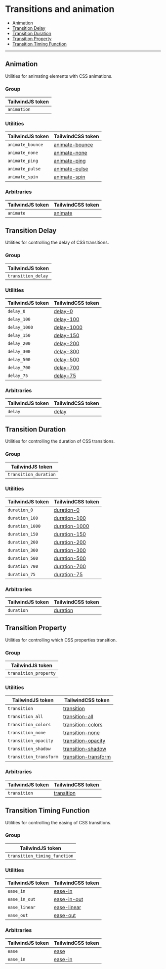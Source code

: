 
# Transitions and animation

- [Animation](animation)
- [Transition Delay](transition-delay)
- [Transition Duration](transition-duration)
- [Transition Property](transition-property)
- [Transition Timing Function](transition-timing-function)

-----


## Animation

Utilities for animating elements with CSS animations.

### Group

| TailwindJS token |
| ----- |
| `animation` |


### Utilities

| TailwindJS token | TailwindCSS token |
| ----- | ----- |
| `animate_bounce` | [animate-bounce](animation) |
| `animate_none` | [animate-none](animation) |
| `animate_ping` | [animate-ping](animation) |
| `animate_pulse` | [animate-pulse](animation) |
| `animate_spin` | [animate-spin](animation) |



### Arbitraries

| TailwindJS token | TailwindCSS token |
| ----- | ----- |
| `animate` | [animate](https://tailwindcss.com/docs/animation#arbitrary-values) |



## Transition Delay

Utilities for controlling the delay of CSS transitions.

### Group

| TailwindJS token |
| ----- |
| `transition_delay` |


### Utilities

| TailwindJS token | TailwindCSS token |
| ----- | ----- |
| `delay_0` | [delay-0](transition_delay) |
| `delay_100` | [delay-100](transition_delay) |
| `delay_1000` | [delay-1000](transition_delay) |
| `delay_150` | [delay-150](transition_delay) |
| `delay_200` | [delay-200](transition_delay) |
| `delay_300` | [delay-300](transition_delay) |
| `delay_500` | [delay-500](transition_delay) |
| `delay_700` | [delay-700](transition_delay) |
| `delay_75` | [delay-75](transition_delay) |



### Arbitraries

| TailwindJS token | TailwindCSS token |
| ----- | ----- |
| `delay` | [delay](https://tailwindcss.com/docs/transition-delay#arbitrary-values) |



## Transition Duration

Utilities for controlling the duration of CSS transitions.

### Group

| TailwindJS token |
| ----- |
| `transition_duration` |


### Utilities

| TailwindJS token | TailwindCSS token |
| ----- | ----- |
| `duration_0` | [duration-0](transition_duration) |
| `duration_100` | [duration-100](transition_duration) |
| `duration_1000` | [duration-1000](transition_duration) |
| `duration_150` | [duration-150](transition_duration) |
| `duration_200` | [duration-200](transition_duration) |
| `duration_300` | [duration-300](transition_duration) |
| `duration_500` | [duration-500](transition_duration) |
| `duration_700` | [duration-700](transition_duration) |
| `duration_75` | [duration-75](transition_duration) |



### Arbitraries

| TailwindJS token | TailwindCSS token |
| ----- | ----- |
| `duration` | [duration](https://tailwindcss.com/docs/transition-duration#arbitrary-values) |



## Transition Property

Utilities for controlling which CSS properties transition.

### Group

| TailwindJS token |
| ----- |
| `transition_property` |


### Utilities

| TailwindJS token | TailwindCSS token |
| ----- | ----- |
| `transition` | [transition](transition_property) |
| `transition_all` | [transition-all](transition_property) |
| `transition_colors` | [transition-colors](transition_property) |
| `transition_none` | [transition-none](transition_property) |
| `transition_opacity` | [transition-opacity](transition_property) |
| `transition_shadow` | [transition-shadow](transition_property) |
| `transition_transform` | [transition-transform](transition_property) |



### Arbitraries

| TailwindJS token | TailwindCSS token |
| ----- | ----- |
| `transition` | [transition](https://tailwindcss.com/docs/transition-property#arbitrary-values) |



## Transition Timing Function

Utilities for controlling the easing of CSS transitions.

### Group

| TailwindJS token |
| ----- |
| `transition_timing_function` |


### Utilities

| TailwindJS token | TailwindCSS token |
| ----- | ----- |
| `ease_in` | [ease-in](transition_timing_function) |
| `ease_in_out` | [ease-in-out](transition_timing_function) |
| `ease_linear` | [ease-linear](transition_timing_function) |
| `ease_out` | [ease-out](transition_timing_function) |



### Arbitraries

| TailwindJS token | TailwindCSS token |
| ----- | ----- |
| `ease` | [ease](https://tailwindcss.com/docs/transition-timing-function#arbitrary-values) |
| `ease_in` | [ease-in](https://tailwindcss.com/docs/transition-timing-function#arbitrary-values) |



